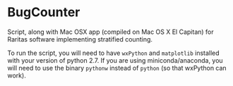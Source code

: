 # BugCounter

Script, along with Mac OSX app (compiled on Mac OS X El Capitan) for Raritas software implementing stratified counting.

To run the script, you will need to have `wxPython` and `matplotlib` installed with your version of python 2.7. 
If you are using miniconda/anaconda, you will need to use the binary `pythonw` instead of `python` (so that wxPython can work).
